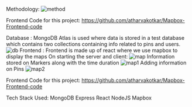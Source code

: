 Methodology: ![method](https://github.com/atharvakotkar/Global-Location-Rating-and-Review-Platform-with-Dynamic-Mapping/assets/70961929/30753c0c-573a-40e9-9b55-0244ae071797)

Frontend Code for this project: https://github.com/atharvakotkar/Mapbox-Frontend-code

Database : MongoDB Atlas is used where data is stored in a test database which contains two collections containing info related to pins and users.
![db](https://github.com/atharvakotkar/Global-Location-Rating-and-Review-Platform-with-Dynamic-Mapping/assets/70961929/dcfe8417-e89a-4037-9aa3-29ec66fe56e2)
Frontend : Frontend is made up of react where we use mapbox to display the maps On starting the server and client:
![map](https://github.com/atharvakotkar/Global-Location-Rating-and-Review-Platform-with-Dynamic-Mapping/assets/70961929/0b07b71f-c091-47d5-968a-ad4e04a799d2)
Information stored on Markers along with the time duration
![map1](https://github.com/atharvakotkar/Global-Location-Rating-and-Review-Platform-with-Dynamic-Mapping/assets/70961929/3ef60b92-41a2-44b9-bc8c-a0f1e839f828)
Adding information on Pins
![map2](https://github.com/atharvakotkar/Global-Location-Rating-and-Review-Platform-with-Dynamic-Mapping/assets/70961929/8a8b3ef5-e216-4926-a75d-d082189c5aae)

Frontend Code for this project: https://github.com/atharvakotkar/Mapbox-Frontend-code

Tech Stack Used:
MongoDB
Express
React
NodeJS
Mapbox









